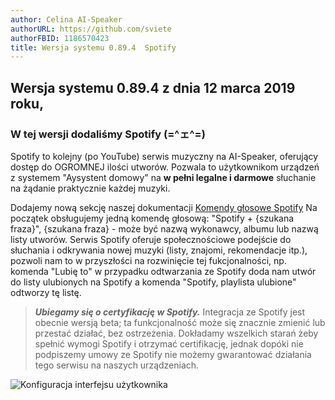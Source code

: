 ```yaml
---
author: Celina AI-Speaker
authorURL: https://github.com/sviete
authorFBID: 1186570423
title: Wersja systemu 0.89.4  Spotify
---
```


## Wersja systemu 0.89.4 z dnia 12 marca 2019 roku,

### W tej wersji dodaliśmy Spotify (=^ェ^=)

Spotify to kolejny (po YouTube) serwis muzyczny na AI-Speaker, oferujący dostęp do OGROMNEJ ilości utworów.
Pozwala to użytkownikom urządzeń z systemem "Aysystent domowy" na **w pełni legalne i darmowe** słuchanie na żądanie praktycznie każdej muzyki.

Dodajemy nową sekcję naszej dokumentacji [Komendy głosowe Spotify](/docs/ais_app_assistent_commands#spotify)
Na początek obsługujemy jedną komendę głosową: "Spotify + {szukana fraza}", {szukana fraza} - może być nazwą wykonawcy, albumu lub nazwą listy utworów. Serwis Spotify oferuje społecznościowe podejście do słuchania i odkrywania nowej muzyki (listy, znajomi, rekomendacje itp.), pozwoli nam to w przyszłości na rozwinięcie tej fukcjonalności, np. komenda "Lubię to" w przypadku odtwarzania ze Spotify doda nam utwór do listy ulubionych na Spotify a komenda "Spotify, playlista ulubione" odtworzy tę listę.


>***Ubiegamy się o certyfikację w Spotify.*** Integracja ze Spotify jest obecnie wersją beta; ta funkcjonalność może się znacznie zmienić lub przestać działać, bez ostrzeżenia. Dokładamy wszelkich starań żeby spełnić wymogi Spotify i otrzymać certifikację, jednak dopóki nie podpiszemy umowy ze Spotify nie możemy gwarantować działania tego serwisu na naszych urządzeniach.


![Konfiguracja interfejsu użytkownika](/img/en/frontend/spotify.png)
